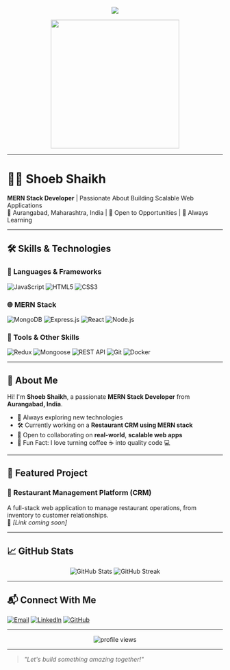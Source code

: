 <!-- Banner -->
<p align="center">
  <img src="https://readme-typing-svg.herokuapp.com?font=Fira+Code&size=24&pause=1000&color=2F80ED&center=true&vCenter=true&width=435&lines=Hi+I'm+Shoeb+Shaikh;MERN+Stack+Developer;Open+to+Opportunities!;Let's+Build+Together!" />
</p>

<p align="center">
  <img src="https://media.giphy.com/media/qgQUggAC3Pfv687qPC/giphy.gif" width="300" />
</p>

---

# 👨‍💻 Shoeb Shaikh

**MERN Stack Developer** | Passionate About Building Scalable Web Applications  
📍 Aurangabad, Maharashtra, India | 🌟 Open to Opportunities | 🚀 Always Learning

---

## 🛠️ Skills & Technologies

### 🚀 Languages & Frameworks
![JavaScript](https://img.shields.io/badge/-JavaScript-black?style=flat-square&logo=javascript)
![HTML5](https://img.shields.io/badge/-HTML5-E34F26?style=flat-square&logo=html5&logoColor=white)
![CSS3](https://img.shields.io/badge/-CSS3-1572B6?style=flat-square&logo=css3)

### 🌐 MERN Stack
![MongoDB](https://img.shields.io/badge/-MongoDB-4EA94B?style=flat-square&logo=mongodb&logoColor=white)
![Express.js](https://img.shields.io/badge/-Express.js-000000?style=flat-square&logo=express&logoColor=white)
![React](https://img.shields.io/badge/-React-61DAFB?style=flat-square&logo=react&logoColor=white)
![Node.js](https://img.shields.io/badge/-Node.js-339933?style=flat-square&logo=node.js&logoColor=white)

### 🔧 Tools & Other Skills
![Redux](https://img.shields.io/badge/-Redux-764ABC?style=flat-square&logo=redux&logoColor=white)
![Mongoose](https://img.shields.io/badge/-Mongoose-880000?style=flat-square&logo=mongoose&logoColor=white)
![REST API](https://img.shields.io/badge/-REST%20API-4B8BBE?style=flat-square&logo=api&logoColor=white)
![Git](https://img.shields.io/badge/-Git-F05032?style=flat-square&logo=git&logoColor=white)
![Docker](https://img.shields.io/badge/-Docker-2496ED?style=flat-square&logo=docker&logoColor=white)

---

## 👋 About Me

Hi! I'm **Shoeb Shaikh**, a passionate **MERN Stack Developer** from **Aurangabad, India**.

- 🧠 Always exploring new technologies  
- 🛠️ Currently working on a **Restaurant CRM using MERN stack**  
- 🤝 Open to collaborating on **real-world**, **scalable web apps**  
- 🎯 Fun Fact: I love turning coffee ☕ into quality code 💻

---

## 🚀 Featured Project

### 🧾 Restaurant Management Platform (CRM)  
A full-stack web application to manage restaurant operations, from inventory to customer relationships.  
🔗 *[Link coming soon]*

---

## 📈 GitHub Stats

<p align="center">
  <img src="https://github-readme-stats.vercel.app/api?username=it-Shoeb&show_icons=true&theme=react" alt="GitHub Stats" />
  <img src="https://github-readme-streak-stats.herokuapp.com/?user=it-Shoeb&theme=react" alt="GitHub Streak" />
</p>

---

## 📬 Connect With Me

[![Email](https://img.shields.io/badge/-Email-D14836?style=flat-square&logo=gmail&logoColor=white)](mailto:shaikhshoebmy@gmail.com)
[![LinkedIn](https://img.shields.io/badge/-LinkedIn-blue?style=flat-square&logo=linkedin&logoColor=white)](https://www.linkedin.com/in/shoebshaikh-its)
[![GitHub](https://img.shields.io/badge/-GitHub-black?style=flat-square&logo=github&logoColor=white)](https://github.com/it-Shoeb)

---

<p align="center">
  <img src="https://komarev.com/ghpvc/?username=it-Shoeb&label=Profile%20Views&color=0e75b6&style=flat" alt="profile views" />
</p>

---

> _"Let's build something amazing together!"_
